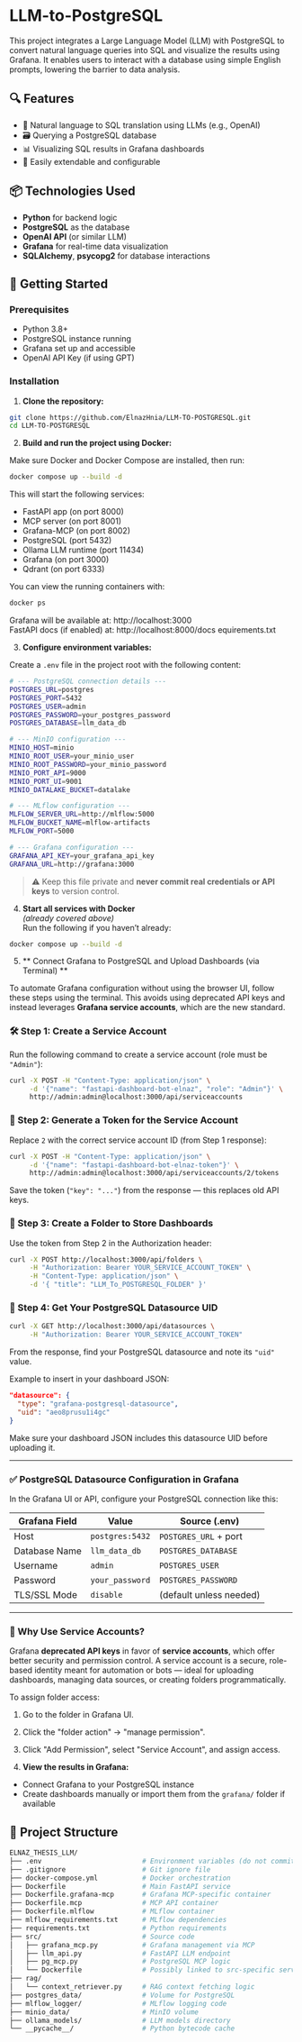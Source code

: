 # LLM-to-PostgreSQL

This project integrates a Large Language Model (LLM) with PostgreSQL to convert natural language queries into SQL and visualize the results using Grafana. It enables users to interact with a database using simple English prompts, lowering the barrier to data analysis.

## 🔍 Features

- 🧠 Natural language to SQL translation using LLMs (e.g., OpenAI)
- 🗃️ Querying a PostgreSQL database
- 📊 Visualizing SQL results in Grafana dashboards
- 🔁 Easily extendable and configurable

## 📦 Technologies Used

- **Python** for backend logic
- **PostgreSQL** as the database
- **OpenAI API** (or similar LLM)
- **Grafana** for real-time data visualization
- **SQLAlchemy**, **psycopg2** for database interactions

## 🚀 Getting Started

### Prerequisites

- Python 3.8+
- PostgreSQL instance running
- Grafana set up and accessible
- OpenAI API Key (if using GPT)

### Installation

1. **Clone the repository:**

```bash  
git clone https://github.com/ElnazHnia/LLM-TO-POSTGRESQL.git
cd LLM-TO-POSTGRESQL
```

2. **Build and run the project using Docker:**

Make sure Docker and Docker Compose are installed, then run:

```bash
docker compose up --build -d
```

This will start the following services:

- FastAPI app (on port 8000)
- MCP server (on port 8001)
- Grafana-MCP (on port 8002)
- PostgreSQL (port 5432)
- Ollama LLM runtime (port 11434)
- Grafana (on port 3000)
- Qdrant (on port 6333)

You can view the running containers with:

```bash
docker ps
```

Grafana will be available at: http://localhost:3000  
FastAPI docs (if enabled) at: http://localhost:8000/docs
equirements.txt


3. **Configure environment variables:**

Create a `.env` file in the project root with the following content:

```bash
# --- PostgreSQL connection details ---
POSTGRES_URL=postgres
POSTGRES_PORT=5432
POSTGRES_USER=admin
POSTGRES_PASSWORD=your_postgres_password
POSTGRES_DATABASE=llm_data_db

# --- MinIO configuration ---
MINIO_HOST=minio
MINIO_ROOT_USER=your_minio_user
MINIO_ROOT_PASSWORD=your_minio_password
MINIO_PORT_API=9000
MINIO_PORT_UI=9001
MINIO_DATALAKE_BUCKET=datalake

# --- MLflow configuration ---
MLFLOW_SERVER_URL=http://mlflow:5000
MLFLOW_BUCKET_NAME=mlflow-artifacts
MLFLOW_PORT=5000

# --- Grafana configuration ---
GRAFANA_API_KEY=your_grafana_api_key
GRAFANA_URL=http://grafana:3000
```

> ⚠️ Keep this file private and **never commit real credentials or API keys** to version control.


4. **Start all services with Docker**  
*(already covered above)*  
Run the following if you haven’t already:

```bash
docker compose up --build -d
```
5.  ** Connect Grafana to PostgreSQL and Upload Dashboards (via Terminal) **

To automate Grafana configuration without using the browser UI, follow these steps using the terminal. 
This avoids using deprecated API keys and instead leverages **Grafana service accounts**,
which are the new standard.

### 🛠 Step 1: Create a Service Account

Run the following command to create a service account (role must be `"Admin"`):

```bash
curl -X POST -H "Content-Type: application/json" \
     -d '{"name": "fastapi-dashboard-bot-elnaz", "role": "Admin"}' \
     http://admin:admin@localhost:3000/api/serviceaccounts
```

### 🔐 Step 2: Generate a Token for the Service Account

Replace `2` with the correct service account ID (from Step 1 response):

```bash
curl -X POST -H "Content-Type: application/json" \
     -d '{"name": "fastapi-dashboard-bot-elnaz-token"}' \
     http://admin:admin@localhost:3000/api/serviceaccounts/2/tokens
```

Save the token (`"key": "..."`) from the response — this replaces old API keys.

### 📁 Step 3: Create a Folder to Store Dashboards

Use the token from Step 2 in the Authorization header:

```bash
curl -X POST http://localhost:3000/api/folders \
     -H "Authorization: Bearer YOUR_SERVICE_ACCOUNT_TOKEN" \
     -H "Content-Type: application/json" \
     -d '{ "title": "LLM_To_POSTGRESQL_FOLDER" }'
```

### 🧭 Step 4: Get Your PostgreSQL Datasource UID

```bash
curl -X GET http://localhost:3000/api/datasources \
     -H "Authorization: Bearer YOUR_SERVICE_ACCOUNT_TOKEN"
```

From the response, find your PostgreSQL datasource and note its `"uid"` value.

Example to insert in your dashboard JSON:

```json
"datasource": {
  "type": "grafana-postgresql-datasource",
  "uid": "aeo8prusu1i4gc"
}
```

Make sure your dashboard JSON includes this datasource UID before uploading it.

---

### ✅ PostgreSQL Datasource Configuration in Grafana

In the Grafana UI or API, configure your PostgreSQL connection like this:

| Grafana Field     | Value          | Source (.env)               |
|------------------|----------------|-----------------------------|
| Host             | `postgres:5432`| `POSTGRES_URL` + port       |
| Database Name    | `llm_data_db`  | `POSTGRES_DATABASE`         |
| Username         | `admin`        | `POSTGRES_USER`             |
| Password         | `your_password`| `POSTGRES_PASSWORD`         |
| TLS/SSL Mode     | `disable`      | (default unless needed)     |

---

### 🔐 Why Use Service Accounts?

Grafana **deprecated API keys** in favor of **service accounts**, which offer better security and permission control. A service account is a secure, role-based identity meant for automation or bots — ideal for uploading dashboards, managing data sources, or creating folders programmatically.

To assign folder access:
1. Go to the folder in Grafana UI.
2. Click the "folder action" → "manage permission".
3. Click "Add Permission", select "Service Account", and assign access.



6. **View the results in Grafana:**

- Connect Grafana to your PostgreSQL instance
- Create dashboards manually or import them from the `grafana/` folder if available

## 📁 Project Structure

```bash
ELNAZ_THESIS_LLM/
├── .env                         # Environment variables (do not commit)
├── .gitignore                   # Git ignore file
├── docker-compose.yml           # Docker orchestration
├── Dockerfile                   # Main FastAPI service
├── Dockerfile.grafana-mcp       # Grafana MCP-specific container
├── Dockerfile.mcp               # MCP API container
├── Dockerfile.mlflow            # MLflow container
├── mlflow_requirements.txt      # MLflow dependencies
├── requirements.txt             # Python requirements
├── src/                         # Source code
│   ├── grafana_mcp.py           # Grafana management via MCP
│   ├── llm_api.py               # FastAPI LLM endpoint
│   ├── pg_mcp.py                # PostgreSQL MCP logic
│   └── Dockerfile               # Possibly linked to src-specific service
├── rag/
│   └── context_retriever.py     # RAG context fetching logic
├── postgres_data/               # Volume for PostgreSQL
├── mlflow_logger/               # MLflow logging code
├── minio_data/                  # MinIO volume
├── ollama_models/               # LLM models directory
└── __pycache__/                 # Python bytecode cache
```

